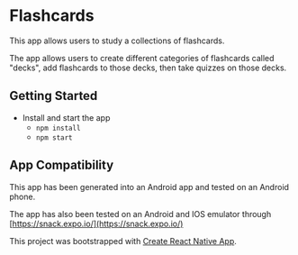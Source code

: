 # Flashcards

This app allows users to study a collections of flashcards. 

The app allows users to create different categories of flashcards called "decks", add flashcards to those decks, then take quizzes on those decks.

## Getting Started

* Install and start the app
    - `npm install`
    - `npm start`

## App Compatibility

This app has been generated into an Android app and tested on an Android phone.

The app has also been tested on an Android and IOS emulator through [https://snack.expo.io/](https://snack.expo.io/)


This project was bootstrapped with [Create React Native App](https://github.com/react-community/create-react-native-app).